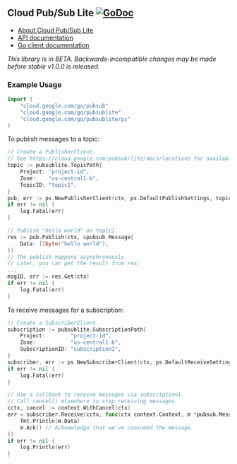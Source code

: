 ## Cloud Pub/Sub Lite [![GoDoc](https://godoc.org/cloud.google.com/go/pubsublite?status.svg)](https://godoc.org/cloud.google.com/go/pubsublite)

- [About Cloud Pub/Sub Lite](https://cloud.google.com/pubsub/lite)
- [API documentation](https://cloud.google.com/pubsub/lite/docs/apis)
- [Go client documentation](https://godoc.org/cloud.google.com/go/pubsublite)

*This library is in BETA. Backwards-incompatible changes may be made before
 stable v1.0.0 is released.*

### Example Usage

[snip]:# (imports)
```go
import (
	"cloud.google.com/go/pubsub"
	"cloud.google.com/go/pubsublite"
	"cloud.google.com/go/pubsublite/ps"
)
```

To publish messages to a topic:

[snip]:# (publish)
```go
// Create a PublisherClient.
// See https://cloud.google.com/pubsub/lite/docs/locations for available zones.
topic := pubsublite.TopicPath{
    Project: "project-id",
    Zone:    "us-central1-b",
    TopicID: "topic1",
}
pub, err := ps.NewPublisherClient(ctx, ps.DefaultPublishSettings, topic)
if err != nil {
    log.Fatal(err)
}

// Publish "hello world" on topic1.
res := pub.Publish(ctx, &pubsub.Message{
	Data: []byte("hello world"),
})
// The publish happens asynchronously.
// Later, you can get the result from res:
...
msgID, err := res.Get(ctx)
if err != nil {
	log.Fatal(err)
}
```

To receive messages for a subscription:

[snip]:# (subscribe)
```go
// Create a SubscriberClient.
subscription := pubsublite.SubscriptionPath{
    Project:        "project-id",
    Zone:           "us-central1-b",
    SubscriptionID: "subscription1",
}
subscriber, err := ps.NewSubscriberClient(ctx, ps.DefaultReceiveSettings, subscription)
if err != nil {
	log.Fatal(err)
}

// Use a callback to receive messages via subscription1.
// Call cancel() elsewhere to stop receiving messages.
cctx, cancel := context.WithCancel(ctx)
err = subscriber.Receive(cctx, func(ctx context.Context, m *pubsub.Message) {
	fmt.Println(m.Data)
	m.Ack() // Acknowledge that we've consumed the message.
})
if err != nil {
	log.Println(err)
}
```
